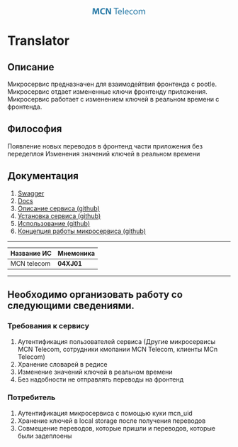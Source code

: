 <p align="center">
  <a href="http://mcn.ru/" target="blank"><img src="api/docs/assets/logo.svg" width="120" alt="MCN Logo" /></a>
</p>

# Translator

## Описание

Микросервис предназначен для взаимодейтвия фронтенда с pootle. Микросервис отдает измененные ключи фронтенду приложения. Микросервис работает с изменением ключей в реальном времени с фронтенда.

## Философия

Появление новых переводов в фронтенд части приложения без передеплоя
Изменения значений ключей в реальном времени

## Документация

1. [Swagger](https://translator.mcn.ru/api/swagger)
2. [Docs](https://translator.mcn.ru/docs/)
3. [Описание сервиса (github)](api/README.md)
4. [Установка сервиса (github)](api/docs/INSTALL.md)
5. [Использование (github)](api/docs/USAGE.md)
6. [Концепция работы микросервиса (github)](api/docs/ALGORITHMS.md)

---

| Название ИС | Мнемоника  |
| ----------- | ---------- |
| MCN telecom | **04XJ01** |

---

## Необходимо организовать работу со следующими сведениями.

### Требования к сервису

1. Аутентификация пользователей сервиса (Другие микросервисы MCN Telecom, сотрудники кмопании MCN Telecom, клиенты MCn Telecom)
2. Хранение словарей в редисе
3. Изменение значений ключей в реальном времени
4. Без надобности не отправлять переводы на фронтенд

### Потребитель

1. Аутентификация микросервиса c помощью куки mcn_uid
2. Хранение ключей в local storage после получения переводов
3. Совмещение переводов, которые пришли и переводов, которые были задеплоены
